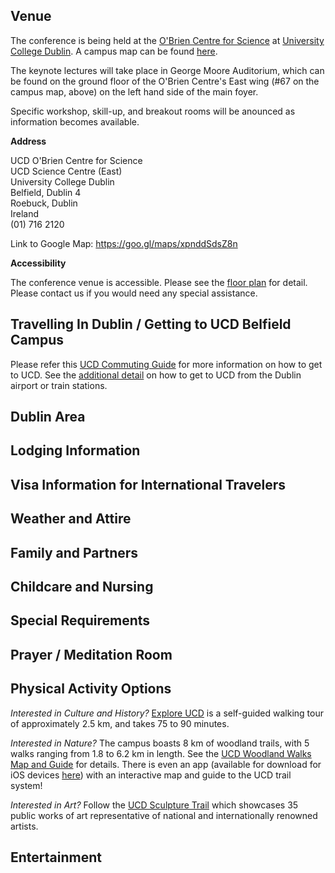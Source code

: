 ## Venue

The conference is being held at the [O'Brien Centre for Science](http://www.ucd.ie/conferences/venues/classroom-and-theatres/) 
at [University College Dublin](http://www.ucd.ie/). A campus map can be found 
[here](http://mdd.ucd.ie/wp-content/uploads/2015/05/UCD-Map-October-2014-Custom.pdf).

The keynote lectures will take place in George Moore Auditorium, which can be 
found on the ground floor of the O'Brien Centre's East wing (#67 on the campus 
map, above) on the left hand side of the main foyer. 

Specific workshop, skill-up, and breakout rooms will be anounced as information 
becomes available.

**Address**

  UCD O'Brien Centre for Science  
  UCD Science Centre (East)  
  University College Dublin  
  Belfield, Dublin 4  
  Roebuck, Dublin  
  Ireland  
  (01) 716 2120

Link to Google Map: https://goo.gl/maps/xpnddSdsZ8n

**Accessibility**

The conference venue is accessible. Please see the 
[floor plan](http://www.ucd.ie/t4cms/Con-Science-District.pdf) for detail. 
Please contact us if you would need any special assistance.

## Travelling In Dublin / Getting to UCD Belfield Campus

Please refer this [UCD Commuting Guide](https://www.ucd.ie/t4cms/UCD-commuting-guide-2015.pdf) 
for more information on how to get to UCD. See the 
[additional detail](http://www.ucd.ie/gettingtoucd.htm) on how to get to UCD 
from the Dublin airport or train stations.

## Dublin Area

## Lodging Information

## Visa Information for International Travelers

## Weather and Attire

## Family and Partners

## Childcare and Nursing

## Special Requirements

## Prayer / Meditation Room

## Physical Activity Options

*Interested in Culture and History?* [Explore UCD](http://www.ucd.ie/exploreucd/) is a 
self-guided walking tour of approximately 2.5 km, and takes 75 to 90 minutes.

*Interested in Nature?* The campus boasts 8 km of woodland trails, with 5 walks ranging from
1.8 to 6.2 km in length. See the 
[UCD Woodland Walks Map and Guide](https://www.ucd.ie/t4cms/UCD%20Woodland%20Walk%20Map%20and%20Guide.pdf) 
for details. There is even an app (available for download for iOS devices 
[here](https://itunes.apple.com/us/app/ucd-woodland-walks/id715113745?mt=8)) with an interactive map and guide to the
UCD trail system!

*Interested in Art?* Follow the [UCD Sculpture Trail](http://www.ucd.ie/exploreucd/docs/UCD_Sculpture_Trail_2015.pdf)
which showcases 35 public works of art representative of national and internationally 
renowned artists.

## Entertainment 
